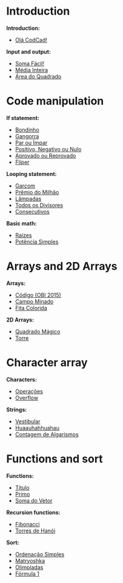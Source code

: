# Introduction
**Introduction:**
- [Olá CodCad!]()

**Input and output:**
- [Soma Fácil!]()
- [Média Inteira]()
- [Área do Quadrado]()

# Code manipulation
**If statement:**
- [Bondinho]()
- [Gangorra]()
- [Par ou Ímpar]()
- [Positivo, Negativo ou Nulo]()
- [Aprovado ou Reprovado]()
- [Flíper]()

**Looping statement:**
- [Garçom]()
- [Prêmio do Milhão]()
- [Lâmpadas]()
- [Todos os Divisores]()
- [Consecutivos]()

**Basic math:**
- [Raízes]()
- [Potência Simples]()

# Arrays and 2D Arrays
**Arrays:**
- [Código (OBI 2015)]()
- [Campo Minado]()
- [Fita Colorida]()

**2D Arrays:**
- [Quadrado Mágico]()
- [Torre]()

# Character array
**Characters:**
- [Operações]()
- [Overflow]()

**Strings:**
- [Vestibular]()
- [Huaauhahhuahau]()
- [Contagem de Algarismos]()

# Functions and sort
**Functions:**
- [Título]()
- [Primo]()
- [Soma do Vetor]()

**Recursion functions:**
- [Fibonacci]()
- [Torres de Hanói]()

**Sort:**
- [Ordenação Simples]()
- [Matryoshka]()
- [Olimpíadas]()
- [Fórmula 1]()